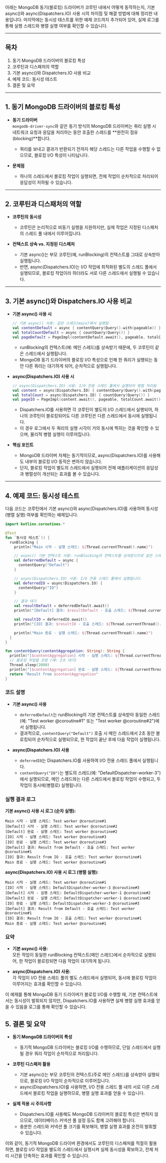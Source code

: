 아래는 MongoDB 동기(블로킹) 드라이버가 코루틴 내에서 어떻게 동작하는지, 기본 async()와 async(Dispatchers.IO) 사용 시의 차이점 및 해결 방법에 대해 정리한 내용입니다. 마지막에는 동시성 테스트를 위한 예제 코드까지 추가되어 있어, 실제 로그를 통해 실행 스레드와 병렬 실행 여부를 확인할 수 있습니다.

---

## 목차

1. 동기 MongoDB 드라이버의 블로킹 특성
2. 코루틴과 디스패처의 역할
3. 기본 async()와 Dispatchers.IO 사용 비교
4. 예제 코드: 동시성 테스트
5. 결론 및 요약

---

## 1. 동기 MongoDB 드라이버의 블로킹 특성

- **동기 드라이버**  
  `mongodb-driver-sync`와 같은 동기 방식의 MongoDB 드라이버는 쿼리 실행 시 네트워크 요청과 응답을 처리하는 동안 호출한 스레드를 **완전히 점유(blocking)**합니다.
  - 쿼리를 보내고 결과가 반환되기 전까지 해당 스레드는 다른 작업을 수행할 수 없으므로, 블로킹 I/O 특성이 나타납니다.

- **문제점**
  - 하나의 스레드에서 블로킹 작업이 실행되면, 전체 작업이 순차적으로 처리되어 응답성이 저하될 수 있습니다.

---

## 2. 코루틴과 디스패처의 역할

- **코루틴의 동시성**
  - 코루틴은 논리적으로 비동기 실행을 지원하지만, 실제 작업은 지정된 디스패처의 스레드 풀 내에서 이루어집니다.

- **컨텍스트 상속 vs. 지정된 디스패처**
  - 기본 async()는 부모 코루틴(예, runBlocking)의 컨텍스트를 그대로 상속받아 실행됩니다.
  - 반면, async(Dispatchers.IO)는 I/O 작업에 최적화된 별도의 스레드 풀에서 실행되므로, 블로킹 작업이라 하더라도 서로 다른 스레드에서 실행될 수 있습니다.

---

## 3. 기본 async()와 Dispatchers.IO 사용 비교

- **기본 async() 사용 시**
  ```kotlin
  // 기본 async() 사용: 같은 스레드(main)에서 실행됨
  val contentDefault = async { contentQuery(Query().with(pageable)) }
  val totalCountDefault = async { countQuery(Query()) }
  val pageDefault = PageImpl(contentDefault.await(), pageable, totalCountDefault.await())
  ```
  - runBlocking의 컨텍스트(예: 메인 스레드)를 상속받기 때문에, 두 코루틴이 같은 스레드에서 실행됩니다.
  - MongoDB 동기 드라이버의 블로킹 I/O 특성으로 인해 한 쿼리가 실행되는 동안 다른 쿼리는 대기하게 되어, 순차적으로 실행됩니다.

- **async(Dispatchers.IO) 사용 시**
  ```kotlin
  // async(Dispatchers.IO) 사용: I/O 전용 스레드 풀에서 실행되어 병렬 처리됨
  val content = async(Dispatchers.IO) { contentQuery(Query().with(pageable)) }
  val totalCount = async(Dispatchers.IO) { countQuery(Query()) }
  val pageIO = PageImpl(content.await(), pageable, totalCount.await())
  ```
  - Dispatchers.IO를 사용하면 각 코루틴이 별도의 I/O 스레드에서 실행되어, 하나의 코루틴이 블로킹되어도 다른 코루틴은 다른 스레드에서 동시에 실행됩니다.
  - 이 경우 로그에서 두 쿼리의 실행 시각이 거의 동시에 찍히는 것을 확인할 수 있으며, 물리적 병렬 실행이 이루어집니다.

- **핵심 포인트**
  - MongoDB 드라이버 자체는 동기적이므로, async(Dispatchers.IO)를 사용해도 내부의 블로킹 I/O 동작은 변하지 않습니다.
  - 단지, 블로킹 작업이 별도의 스레드에서 실행되어 전체 애플리케이션의 응답성과 병렬성이 개선되는 효과를 볼 수 있습니다.

---

## 4. 예제 코드: 동시성 테스트

다음 코드는 코루틴에서 기본 async()와 async(Dispatchers.IO)를 사용하여 동시성(병렬 실행) 여부를 확인하는 예제입니다.

```kotlin
import kotlinx.coroutines.*

@Test
fun `동시성 테스트`() {
  runBlocking {
    println("Main 시작 - 실행 스레드: ${Thread.currentThread().name}")

    // async() 기본 컨텍스트 사용: runBlocking의 컨텍스트를 상속받으므로 같은 스레드(main)에서 실행됩니다.
    val deferredDefault = async {
      contentQuery("Default")
    }

    // async(Dispatchers.IO) 사용: I/O 전용 스레드 풀에서 실행됩니다.
    val deferredIO = async(Dispatchers.IO) {
      contentQuery("IO")
    }

    // 결과 대기
    val resultDefault = deferredDefault.await()
    println("[Default] 결과: $resultDefault - 호출 스레드: ${Thread.currentThread().name}")

    val resultIO = deferredIO.await()
    println("[IO] 결과: $resultIO - 호출 스레드: ${Thread.currentThread().name}")

    println("Main 종료 - 실행 스레드: ${Thread.currentThread().name}")
  }
}

fun contentQuery(contentAggregation: String): String {
  println("[$contentAggregation] 시작 - 실행 스레드: ${Thread.currentThread().name}")
  // 블로킹 작업을 모방 (예: 2초 대기)
  Thread.sleep(2000)
  println("[$contentAggregation] 완료 - 실행 스레드: ${Thread.currentThread().name}")
  return "Result from $contentAggregation"
}
```

### 코드 설명

- **기본 async() 사용**
  - `deferredDefault`는 runBlocking의 기본 컨텍스트를 상속받아 동일한 스레드(예: "Test worker @coroutine#1" 또는 "Test worker @coroutine#2")에서 실행됩니다.
  - 결과적으로, `contentQuery("Default")` 호출 시 메인 스레드에서 2초 동안 블로킹되어 순차적으로 실행되므로, 한 작업이 끝난 후에 다음 작업이 실행됩니다.

- **async(Dispatchers.IO) 사용**
  - `deferredIO`는 Dispatchers.IO를 사용하여 I/O 전용 스레드 풀에서 실행됩니다.
  - `contentQuery("IO")`는 별도의 스레드(예: "DefaultDispatcher-worker-3")에서 실행되므로, 메인 스레드와는 다른 스레드에서 블로킹 작업이 수행되고, 두 작업이 동시에(병렬로) 실행됩니다.

### 실행 결과 로그

**기본 async() 사용 시 로그 (순차 실행):**

```
Main 시작 - 실행 스레드: Test worker @coroutine#1
[Default] 시작 - 실행 스레드: Test worker @coroutine#2
[Default] 완료 - 실행 스레드: Test worker @coroutine#2
[IO] 시작 - 실행 스레드: Test worker @coroutine#3
[IO] 완료 - 실행 스레드: Test worker @coroutine#3
[Default] 결과: Result from Default - 호출 스레드: Test worker @coroutine#1
[IO] 결과: Result from IO - 호출 스레드: Test worker @coroutine#1
Main 종료 - 실행 스레드: Test worker @coroutine#1
```

**async(Dispatchers.IO) 사용 시 로그 (병렬 실행):**

```
Main 시작 - 실행 스레드: Test worker @coroutine#1
[IO] 시작 - 실행 스레드: DefaultDispatcher-worker-3 @coroutine#3
[Default] 시작 - 실행 스레드: DefaultDispatcher-worker-1 @coroutine#2
[Default] 완료 - 실행 스레드: DefaultDispatcher-worker-1 @coroutine#2
[IO] 완료 - 실행 스레드: DefaultDispatcher-worker-3 @coroutine#3
[Default] 결과: Result from Default - 호출 스레드: Test worker @coroutine#1
[IO] 결과: Result from IO - 호출 스레드: Test worker @coroutine#1
Main 종료 - 실행 스레드: Test worker @coroutine#1
```

### 요약

- **기본 async() 사용:**  
  모든 작업이 동일한 runBlocking 컨텍스트(메인 스레드)에서 순차적으로 실행되어, 한 작업이 블로킹되면 다음 작업이 대기하게 됩니다.

- **async(Dispatchers.IO) 사용:**  
  각 작업이 I/O 전용 스레드 풀의 별도 스레드에서 실행되어, 동시에 블로킹 작업이 이루어지는 효과를 확인할 수 있습니다.

이 예제를 통해 MongoDB 동기 드라이버가 블로킹 I/O를 수행할 때, 기본 컨텍스트에서는 동시성이 발휘되지 않지만, Dispatchers.IO를 사용하면 실제 병렬 실행 효과를 얻을 수 있음을 로그를 통해 확인할 수 있습니다.

## 5. 결론 및 요약

- **동기 MongoDB 드라이버의 특성**
  - 동기적 MongoDB 드라이버는 블로킹 I/O를 수행하므로, 단일 스레드에서 실행될 경우 쿼리 작업이 순차적으로 처리됩니다.

- **코루틴 디스패처 활용**
  - 기본 async()는 부모 코루틴의 컨텍스트(주로 메인 스레드)를 상속받아 실행되므로, 블로킹 I/O 작업이 순차적으로 이루어집니다.
  - async(Dispatchers.IO)를 사용하면, I/O 전용 스레드 풀 내의 서로 다른 스레드에서 블로킹 작업을 실행하므로, 병렬 실행 효과를 얻을 수 있습니다.

- **실제 적용 시 주의사항**
  - Dispatchers.IO를 사용해도 MongoDB 드라이버의 블로킹 특성은 변하지 않으므로, 데이터베이스 커넥션 풀 설정 등도 함께 고려해야 합니다.
  - 충분한 스레드와 커넥션 풀 크기를 확보해야, 병렬 실행 효과를 온전히 발휘할 수 있습니다.

이와 같이, 동기적 MongoDB 드라이버 환경에서도 코루틴의 디스패처를 적절히 활용하면, 블로킹 I/O 작업을 별도의 스레드에서 실행시켜 실제 동시성을 확보하고, 전체 처리 시간을 단축하는 효과를 확인할 수 있습니다.